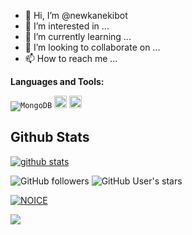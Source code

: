 - 👋 Hi, I’m @newkanekibot
- 👀 I’m interested in ...
- 🌱 I’m currently learning ...
- 💞️ I’m looking to collaborate on ...
- 📫 How to reach me ...

**Languages and Tools:**  

<code><img alt="MongoDB" src="https://img.shields.io/badge/-MongoDB-13aa52?style=flat-square&logo=mongodb&logoColor=white" /></code>
<code><img height="20" src="https://img.shields.io/badge/-Nodejs-43853d?style=flat-square&logo=Node.js&logoColor=white"/></code>
<code><img height="20" src="https://img.shields.io/badge/-Heroku-430098?style=flat-square&logo=heroku&logoColor=white" /></code>

## **Github Stats**

[![github stats](https://github-readme-stats.vercel.app/api?username=newkanekibot&show_icons=true&theme=radical)](https://github.com/newkanekibot)

![GitHub followers](https://img.shields.io/github/followers/newkanekibot?bg_color=30,e96443,904e95&title_color=fff&text_color=fff&count_private=true)
![GitHub User's stars](https://img.shields.io/github/stars/newkanekibot?affiliations=OWNER&color=30,e96443,904e95&title_color=fff&text_color=fff&count_private=true)

[![NOICE](https://github-readme-stats.vercel.app/api/top-langs/?username=newkanekibot&layout=compact&theme=midnight-purple&hide=Css)](https://github.com/newkanekibot)

![](https://visitor-badge.laobi.icu/badge?page_id=newkanekibot)
